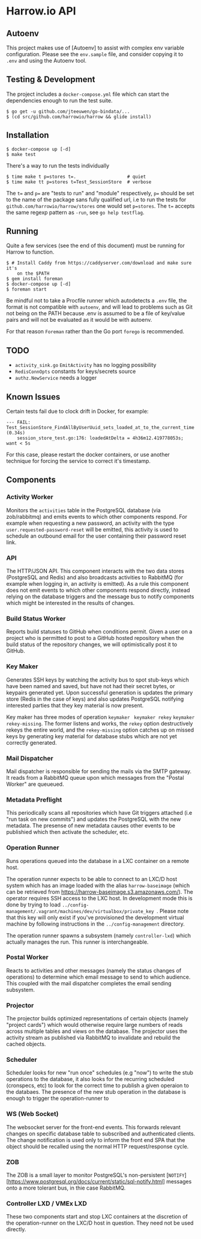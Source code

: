 # Harrow.io API

## Autoenv

This project makes use of [Autoenv] to assist with complex env variable
configuration. Please see the `env.sample` file, and consider copying it to
`.env` and using the Autoenv tool.

## Testing & Development

The project includes a `docker-compose.yml` file which can start the
dependencies enough to run the test suite.

    $ go get -u github.com/jteeuwen/go-bindata/...
    $ (cd src/github.com/harrowio/harrow && glide install)

## Installation

    $ docker-compose up [-d]
    $ make test

There's a way to run the tests individually

    $ time make t p=stores t=.                   # quiet
    $ time make tt p=stores t=Test_SessionStore  # verbose

The `t=` and `p=` are "tests to run" and "module" respectively, `p=` should be
set to the name of the package sans fully qualified url, i.e to run the tests
for `github.com/harrowio/harrow/stores` one would set `p=stores`. The `t=`
accepts the same regexp pattern as `-run`, see `go help testflag`.

## Running

Quite a few services (see the end of this document) must be running for Harrow
to function.

    $ # Install Caddy from https://caddyserver.com/download and make sure it's
        on the $PATH
    $ gem install foreman
    $ docker-compose up [-d]
    $ foreman start

Be mindful not to take a Procfile runner which autodetects a `.env` file, the
format is not compatible with `autoenv`, and will lead to problems such as Git
not being on the PATH because .env is assumed to be a file of key/value pairs
and will not be evaluated as it would be with autoenv.

For that reason `Foreman` rather than the Go port `forego` is recommended.

## TODO

- `activity_sink.go` `EmitActivity` has no logging possibility
- `RedisConnOpts` constants for keys/secrets source
- `authz.NewService` needs a logger

## Known Issues

Certain tests fail due to clock drift in Docker, for example:

    --- FAIL: Test_SessionStore_FindAllByUserUuid_sets_loaded_at_to_the_current_time (0.34s)
        session_store_test.go:176: loadedAtDelta = 4h36m12.419778053s; want < 5s

For this case, please restart the docker containers, or use another technique
for forcing the service to correct it's timestamp.

## Components

### Activity Worker

Monitors the `activities` table in the PostgreSQL database (via
zob/rabbitmq) and emits events to which other components respond. For
example when requesting a new password, an activity with the type
`user.requested-password-reset` will be emitted, this activity is used
to schedule an outbound email for the user containing their password
reset link.

### API

The HTTP/JSON API. This component interacts with the two data stores
(PostgreSQL and Redis) and also broadcasts activities to RabbitMQ (for example
when logging in, an activity is emitted). As a rule this component does not
emit events to which other components respond directly, instead relying on the
database triggers and the message bus to notify components which might be
interested in the results of changes.

### Build Status Worker

Reports build statuses to GitHub when conditions permit. Given a user on a
project who is permitted to post to a GitHub hosted repository when the build
status of the repository changes, we will optimistically post it to GitHub.

### Key Maker

Generates SSH keys by watching the activity bus to spot stub-keys which have
been named and saved, but have not had their secret bytes, or keypairs
generated yet. Upon successful generation is updates the primary store (Redis
in the case of keys) and also updates PostgreSQL notifying interested parties
that they key material is now present.

Key maker has three modes of operation `keymaker` ` keymaker rekey` `keymaker
rekey-missing`. The former listens and works, the `rekey` option destructively
rekeys the entire world, and the `rekey-missing` option catches up on missed
keys by generating key material for database stubs which are not yet correctly
generated.

### Mail Dispatcher

Mail dispatcher is responsible for sending the mails via the SMTP gateway. It
reads from a RabbitMQ queue upon which messages from the "Postal Worker" are
queueued.

### Metadata Preflight

This periodically scans all repositories which have Git triggers attached (i.e
"run task on new commits") and updates the PostgreSQL with the new metadata.
The presense of new metadata causes other events to be publishied which then
activate the scheduler, etc.

### Operation Runner

Runs operations queued into the database in a LXC container on a remote host.

The operation runner expects to be able to connect to an LXC/D host system
which has an image loaded with the alias `harrow-baseimage` (which  can be
retrieved from https://harrow-baseimage.s3.amazonaws.com/). The operator
requires SSH access to the LXC host. In development mode this is done by trying
to load `../config-management/.vagrant/machines/dev/virtualbox/private_key `.
Please note that this key will only exist if you've provisioned the development
virtual machine by following instructions in the `../config-management`
directory.

The operation runner spawns a subsystem (namely `controller-lxd`) which
actually manages the run. This runner is interchangeable.

### Postal Worker

Reacts to activities and other messages (namely the status changes of
operations) to determine which email message to send to which audience. This
coupled with the mail dispatcher completes the email sending subsystem.

### Projector

The projector builds optimized representations of certain objects (namely
"project cards") which would otherwise require large numbers of reads across
multiple tables and views on the database. The projector uses the activity
stream as published via RabbitMQ to invalidate and rebuild the cached objects.

### Scheduler

Scheduler looks for new "run once" schedules (e.g "now") to write the stub
operations to the database, it also looks for the recurring scheduled
(cronspecs, etc) to look for the correct time to publish a given operaion to
the databaes. The presence of the new stub operation in the database is enough
to trigger the operation-runner to

### WS (Web Socket)

The websocket server for the front-end events. This forwards relevant changes
on specific database table to subscribed and authenticated clients. The change
notification is used only to inform the front end SPA that the object should be
recalled using the normal HTTP request/response cycle.

### ZOB

The ZOB is a small layer to monitor PostgreSQL's non-persistent
[`NOTIFY`][https://www.postgresql.org/docs/current/static/sql-notify.html]
messages onto a more tolerant bus, in thie case RabbitMQ.

### Controller LXD / VMEx LXD

These two components start and stop LXC containers at the discretion of the
operation-runner on the LXC/D host in question. They need not be used directly.
